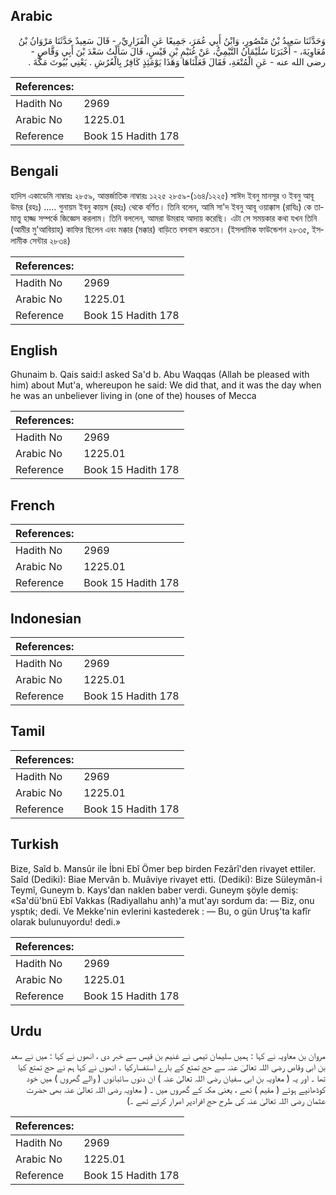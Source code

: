 ## Arabic


<div dir="rtl" lang="ar" style={{fontSize:'larger',backgroundColor:'#f8f9fa',padding:20}}>
وَحَدَّثَنَا سَعِيدُ بْنُ مَنْصُورٍ، وَابْنُ أَبِي عُمَرَ، جَمِيعًا عَنِ الْفَزَارِيِّ، - قَالَ سَعِيدٌ حَدَّثَنَا مَرْوَانُ بْنُ مُعَاوِيَةَ، - أَخْبَرَنَا سُلَيْمَانُ التَّيْمِيُّ، عَنْ غُنَيْمِ بْنِ قَيْسٍ، قَالَ سَأَلْتُ سَعْدَ بْنَ أَبِي وَقَّاصٍ - رضى الله عنه - عَنِ الْمُتْعَةِ، فَقَالَ فَعَلْنَاهَا وَهَذَا يَوْمَئِذٍ كَافِرٌ بِالْعُرُشِ ‏.‏ يَعْنِي بُيُوتَ مَكَّةَ ‏.‏
</div>
<div style={{backgroundColor:'#f8f9fa',padding:20, marginBottom: 10}}><table> <thead> <tr> <th>References:</th> <th></th> </tr> </thead> <tbody><tr><td>Hadith No</td><td>2969</td></tr><tr><td>Arabic No</td><td>1225.01</td></tr><tr><td>Reference</td><td>Book 15 Hadith 178</td></tr></tbody></table></div>

## Bengali


<div dir="ltr" lang="bn" style={{fontSize:'larger',backgroundColor:'#f8f9fa',padding:20}}>
হাদিস একাডেমি নাম্বারঃ ২৮৫৯, আন্তর্জাতিক নাম্বারঃ ১২২৫ ২৮৫৯-(১৬৪/১২২৫) সাঈদ ইবনু মানসূর ও ইবনু আবূ উমর (রহঃ) ..... গুনায়ম ইবনু কায়স (রহঃ) থেকে বর্ণিত। তিনি বলেন, আমি সা'দ ইবনু আবূ ওয়াক্কাস (রাযিঃ) কে তামাত্তু হাজ্জ সম্পর্কে জিজ্ঞেস করলাম। তিনি বললেন, আমরা উমরাহ আদায় করেছি। এটা সে সময়কার কথা যখন তিনি (আমীর মু'আবিয়াহ্) কাফির ছিলেন এবং মক্কার (মক্কার) বাড়িতে বসবাস করতেন। (ইসলামিক ফাউন্ডেশন ২৮৩৫, ইসলামীক সেন্টার ২৮৩৪)
</div>
<div style={{backgroundColor:'#f8f9fa',padding:20, marginBottom: 10}}><table> <thead> <tr> <th>References:</th> <th></th> </tr> </thead> <tbody><tr><td>Hadith No</td><td>2969</td></tr><tr><td>Arabic No</td><td>1225.01</td></tr><tr><td>Reference</td><td>Book 15 Hadith 178</td></tr></tbody></table></div>

## English


<div dir="ltr" lang="en" style={{fontSize:'larger',backgroundColor:'#f8f9fa',padding:20}}>
Ghunaim b. Qais said:I asked Sa'd b. Abu Waqqas (Allah be pleased with him) about Mut'a, whereupon he said: We did that, and it was the day when he was an unbeliever living in (one of the) houses of Mecca
</div>
<div style={{backgroundColor:'#f8f9fa',padding:20, marginBottom: 10}}><table> <thead> <tr> <th>References:</th> <th></th> </tr> </thead> <tbody><tr><td>Hadith No</td><td>2969</td></tr><tr><td>Arabic No</td><td>1225.01</td></tr><tr><td>Reference</td><td>Book 15 Hadith 178</td></tr></tbody></table></div>

## French


<div dir="ltr" lang="fr" style={{fontSize:'larger',backgroundColor:'#f8f9fa',padding:20}}>

</div>
<div style={{backgroundColor:'#f8f9fa',padding:20, marginBottom: 10}}><table> <thead> <tr> <th>References:</th> <th></th> </tr> </thead> <tbody><tr><td>Hadith No</td><td>2969</td></tr><tr><td>Arabic No</td><td>1225.01</td></tr><tr><td>Reference</td><td>Book 15 Hadith 178</td></tr></tbody></table></div>

## Indonesian


<div dir="ltr" lang="id" style={{fontSize:'larger',backgroundColor:'#f8f9fa',padding:20}}>

</div>
<div style={{backgroundColor:'#f8f9fa',padding:20, marginBottom: 10}}><table> <thead> <tr> <th>References:</th> <th></th> </tr> </thead> <tbody><tr><td>Hadith No</td><td>2969</td></tr><tr><td>Arabic No</td><td>1225.01</td></tr><tr><td>Reference</td><td>Book 15 Hadith 178</td></tr></tbody></table></div>

## Tamil


<div dir="ltr" lang="ta" style={{fontSize:'larger',backgroundColor:'#f8f9fa',padding:20}}>

</div>
<div style={{backgroundColor:'#f8f9fa',padding:20, marginBottom: 10}}><table> <thead> <tr> <th>References:</th> <th></th> </tr> </thead> <tbody><tr><td>Hadith No</td><td>2969</td></tr><tr><td>Arabic No</td><td>1225.01</td></tr><tr><td>Reference</td><td>Book 15 Hadith 178</td></tr></tbody></table></div>

## Turkish


<div dir="ltr" lang="tr" style={{fontSize:'larger',backgroundColor:'#f8f9fa',padding:20}}>
Bize, Saîd b. Mansûr ile İbni Ebî Ömer bep birden Fezârî'den rivayet ettiler. Saîd (Dediki): Biae Mervân b. Muâviye rivayet etti. (Dediki): Bize Süleymân-i Teymî, Guneym b. Kays'dan naklen baber verdi. Guneym şöyle demiş: «Sa'dü'bnü Ebî Vakkas (Radiyallahu anh)'a mut'ayı sordum da: — Biz, onu ysptık; dedi. Ve Mekke'nin evlerini kastederek : — Bu, o gün Uruş'ta kafîr olarak bulunuyordu! dedi.»
</div>
<div style={{backgroundColor:'#f8f9fa',padding:20, marginBottom: 10}}><table> <thead> <tr> <th>References:</th> <th></th> </tr> </thead> <tbody><tr><td>Hadith No</td><td>2969</td></tr><tr><td>Arabic No</td><td>1225.01</td></tr><tr><td>Reference</td><td>Book 15 Hadith 178</td></tr></tbody></table></div>

## Urdu


<div dir="rtl" lang="ur" style={{fontSize:'larger',backgroundColor:'#f8f9fa',padding:20}}>
مروان بن معاویہ نے کہا : ہمیں سلیمان تیمی نے غنیم بن قیس سے خبر دی ، انھوں نے کہا : میں نے سعد بن ابی وقاص رضی اللہ تعالیٰ عنہ سے حج تمتع کے بارے استفسارکیا ۔ انھوں نے کہا ہم نے حج تمتع کیا تھا ۔ اور یہ ( معاویہ بن ابی سفیان رضی اللہ تعالیٰ عنہ ) ان دنوں سائبانوں ( والے گھروں ) میں خود کوڈھانپے ہوئے ( مقیم ) تھے ، یعنی مکہ کے گھروں میں ۔ ( معاویہ رضی اللہ تعالیٰ عنہ بھی حضرت عثمان رضی اللہ تعالیٰ عنہ کی طرح حج افرادپر اصرار کرتے تھے ۔)
</div>
<div style={{backgroundColor:'#f8f9fa',padding:20, marginBottom: 10}}><table> <thead> <tr> <th>References:</th> <th></th> </tr> </thead> <tbody><tr><td>Hadith No</td><td>2969</td></tr><tr><td>Arabic No</td><td>1225.01</td></tr><tr><td>Reference</td><td>Book 15 Hadith 178</td></tr></tbody></table></div>